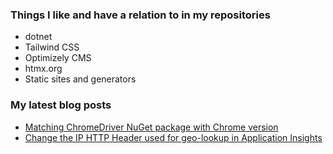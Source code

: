 ### Things I like and have a relation to in my repositories

- dotnet
- Tailwind CSS
- Optimizely CMS
- htmx.org
- Static sites and generators

### My latest blog posts

- [Matching ChromeDriver NuGet package with Chrome version](https://krompaco.nu/2023/02/matching-selenium-webdriver-chromedriver-nuget-version-with-machine/)
- [Change the IP HTTP Header used for geo-lookup in Application Insights](https://krompaco.nu/2024/06/changing-which-ip-http-header-to-use-in-application-insights/)
